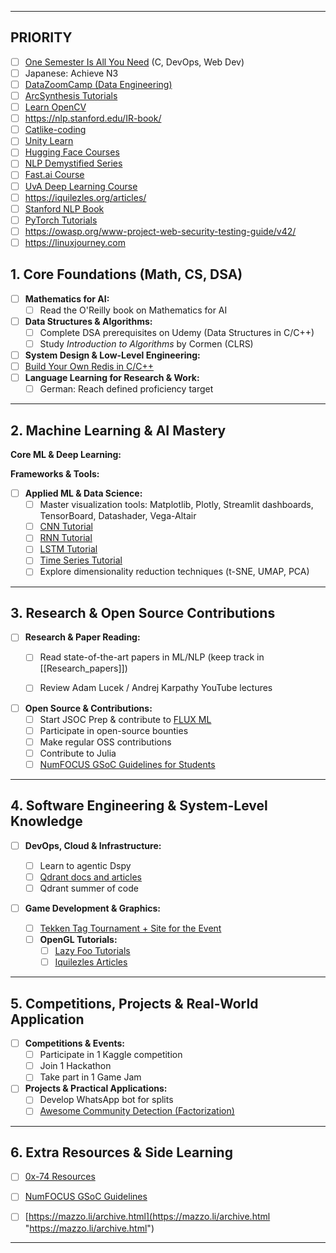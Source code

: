 
---
## PRIORITY

- [ ] [One Semester Is All You Need](https://onesemester.tech/) (C, DevOps, Web Dev)
- [ ]  Japanese: Achieve N3 
- [ ]  [DataZoomCamp (Data Engineering)](https://dezoomcamp.streamlit.app/)
- [ ]  [ArcSynthesis Tutorials](https://www.roiatalla.com/public/arcsynthesis/html/index.html)
- [ ] [Learn OpenCV](https://github.com/spmallick/learnopencv)
- [ ] https://nlp.stanford.edu/IR-book/
- [ ] [Catlike-coding](https://catlikecoding.com/)
- [ ] [Unity Learn](https://learn.unity.com)
- [ ] [Hugging Face Courses](https://huggingface.co/learn)
- [ ] [NLP Demystified Series](https://www.youtube.com/playlist?list=PLw3N0OFSAYSEC_XokEcX8uzJmEZSoNGuS)
- [ ] [Fast.ai Course](https://course.fast.ai)
- [ ] [UvA Deep Learning Course](https://uvadlc-notebooks.readthedocs.io/en/latest/index.html)
- [ ] https://iquilezles.org/articles/
- [ ] [Stanford NLP Book](https://nlp.stanford.edu/IR-book/)
- [ ] [PyTorch Tutorials](https://pytorch.org/tutorials/)
- [ ] https://owasp.org/www-project-web-security-testing-guide/v42/
- [ ] https://linuxjourney.com
## 1. Core Foundations (Math, CS, DSA)
- [ ] **Mathematics for AI:**
  - [ ] Read the O'Reilly book on Mathematics for AI
- [ ] **Data Structures & Algorithms:**
  - [ ] Complete DSA prerequisites on Udemy (Data Structures in C/C++)
  - [ ] Study *Introduction to Algorithms* by Cormen (CLRS)
- [ ] **System Design & Low-Level Engineering:**
- [ ] [Build Your Own Redis in C/C++](https://build-your-own.org/redis/)
- [ ] **Language Learning for Research & Work:**
  - [ ] German: Reach defined proficiency target

---

## 2. Machine Learning & AI Mastery
 **Core ML & Deep Learning:**

**Frameworks & Tools:**
- [ ] **Applied ML & Data Science:**
  - [ ] Master visualization tools: Matplotlib, Plotly, Streamlit dashboards, TensorBoard, Datashader, Vega-Altair
  - [ ] [CNN Tutorial](https://www.kaggle.com/code/kanncaa1/pytorch-tutorial-for-deep-learning-lovers)
  - [ ] [RNN Tutorial](https://www.kaggle.com/code/kanncaa1/recurrent-neural-network-with-pytorch)
  - [ ] [LSTM Tutorial](https://www.kaggle.com/code/kanncaa1/long-short-term-memory-with-pytorch)
  - [ ] [Time Series Tutorial](https://www.kaggle.com/code/kanncaa1/time-series-prediction-tutorial-with-eda?scriptVersionId=24709907)
  - [ ] Explore dimensionality reduction techniques (t-SNE, UMAP, PCA)

---

## 3. Research & Open Source Contributions
- [ ] **Research & Paper Reading:**
  - [ ] Read state-of-the-art papers in ML/NLP (keep track in [[Research_papers]])
  - [ ] Review Adam Lucek / Andrej Karpathy YouTube lectures


- [ ] **Open Source & Contributions:**
  - [ ] Start JSOC Prep & contribute to [FLUX ML](https://fluxml.ai/)
  - [ ] Participate in open-source bounties
  - [ ] Make regular OSS contributions
  - [ ] Contribute to Julia
  - [ ] [NumFOCUS GSoC Guidelines for Students](https://github.com/numfocus/gsoc/blob/master/CONTRIBUTING-students.md)

---

## 4. Software Engineering & System-Level Knowledge
- [ ] **DevOps, Cloud & Infrastructure:**

  - [ ] Learn to agentic Dspy
  - [ ] [Qdrant docs and articles](https://qdrant.tech/articles/)
  - [ ] Qdrant summer of code

- [ ] **Game Development & Graphics:**
  - [ ] [Tekken Tag Tournament + Site for the Event](https://docs.diambra.ai/projects/gamepainter/)
  - [ ] **OpenGL Tutorials:**
    - [ ] [Lazy Foo Tutorials](https://lazyfoo.net/tutorials/OpenGL/index.php)
    - [ ] [Iquilezles Articles](https://iquilezles.org/articles/)

---

## 5. Competitions, Projects & Real-World Application
- [ ] **Competitions & Events:**
  - [ ] Participate in 1 Kaggle competition
  - [ ] Join 1 Hackathon
  - [ ] Take part in 1 Game Jam

- [ ] **Projects & Practical Applications:**
  - [ ] Develop WhatsApp bot for splits
  - [ ] [Awesome Community Detection (Factorization)](https://github.com/benedekrozemberczki/awesome-community-detection/blob/master/chapters/factorization.md)

---

## 6. Extra Resources & Side Learning
- [ ] [0x-74 Resources](https://0x-74.netlify.app/resources/)
- [ ] [NumFOCUS GSoC Guidelines](https://github.com/numfocus/gsoc/blob/master/CONTRIBUTING-students.md)
- [ ] [https://mazzo.li/archive.html](https://mazzo.li/archive.html "https://mazzo.li/archive.html")


---

